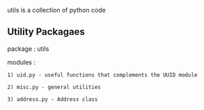 utils is a collection of python code 


Utility Packagaes
------------------

package : utils

modules :

    1) uid.py - useful functions that complements the UUID module

    2) misc.py - general utilities

    3) address.py - Address class
